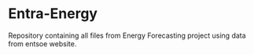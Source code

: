 # Entra-Energy
Repository containing all files from Energy Forecasting project using data from entsoe website.
